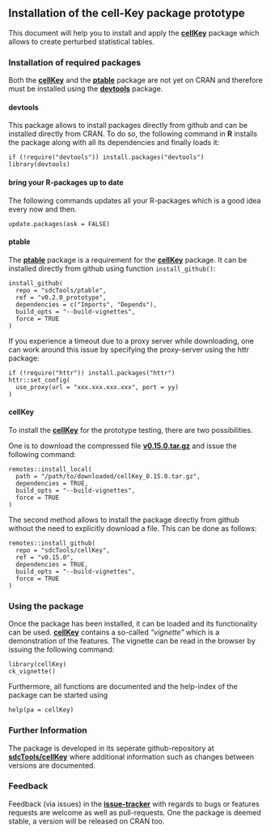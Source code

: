 ## Installation of the cell-Key package prototype

This document will help you to install and apply the [**cellKey**](https://github.com/sdcTools/cellKey) package which allows to create perturbed statistical tables.

### Installation of required packages
Both the [**cellKey**](https://github.com/sdcTools/cellKey) and the [**ptable**](https://github.com/sdcTools/ptable) package are not yet on CRAN and therefore must be installed using the  [**devtools**](https://cran.r-project.org/package=devtools) package.

#### devtools
This package allows to install packages directly from github and can be installed directly from CRAN. To do so, the following command in **R** installs the package along with all its dependencies and finally loads it:

```
if (!require("devtools")) install.packages("devtools")
library(devtools)
```

#### bring your R-packages up to date
The following commands updates all your R-packages which is a good idea every now and then.
  
```
update.packages(ask = FALSE)
```

#### ptable
The [**ptable**](https://github.com/sdcTools/ptable) package is a requirement for the [**cellKey**](https://github.com/sdcTools/cellKey) package. It can be installed directly from github using function `install_github()`:

```
install_github(
  repo = "sdcTools/ptable", 
  ref = "v0.2.0_prototype", 
  dependencies = c("Imports", "Depends"),
  build_opts = "--build-vignettes", 
  force = TRUE
)
```

If you experience a timeout due to a proxy server while downloading, one can work around this issue by specifying the proxy-server using the httr package:

```
if (!require("httr")) install.packages("httr")
httr::set_config(
  use_proxy(url = "xxx.xxx.xxx.xxx", port = yy)
)
```

#### cellKey
To install the [**cellKey**](https://github.com/sdcTools/cellKey) for the prototype testing, there are two possibilities.

One is to download the compressed file [**v0.15.0.tar.gz**](https://github.com/sdcTools/cellKey/archive/v0.15.0.tar.gz) and issue the following command:

```
remotes::install_local(
  path = "/path/to/downloaded/cellKey_0.15.0.tar.gz", 
  dependencies = TRUE, 
  build_opts = "--build-vignettes", 
  force = TRUE
)
```

The second method allows to install the package directly from github without the need to explicitly download a file. This can be done as follows:

```
remotes::install_github(
  repo = "sdcTools/cellKey", 
  ref = "v0.15.0", 
  dependencies = TRUE, 
  build_opts = "--build-vignettes", 
  force = TRUE
)
```

### Using the package
Once the package has been installed, it can be loaded and its functionality can be used. [**cellKey**](https://github.com/sdcTools/cellKey) contains a so-called *"vignette"* which is a demonstration of the features. The vignette can be read in the browser by issuing the following command:

```
library(cellKey)
ck_vignette()
```

Furthermore, all functions are documented and the help-index of the package can be started using

```
help(pa = cellKey)
```

### Further Information
The package is developed in its seperate github-repository at [**sdcTools/cellKey**](https://github.com/sdcTools/cellKey) where additional information such as changes between versions are documented.

### Feedback
Feedback (via issues) in the [**issue-tracker**](https://github.com/sdcTools/cellKey/issues) with regards to bugs or features requests are welcome as well as pull-requests. One the package is deemed stable, a version will be released on CRAN too.
